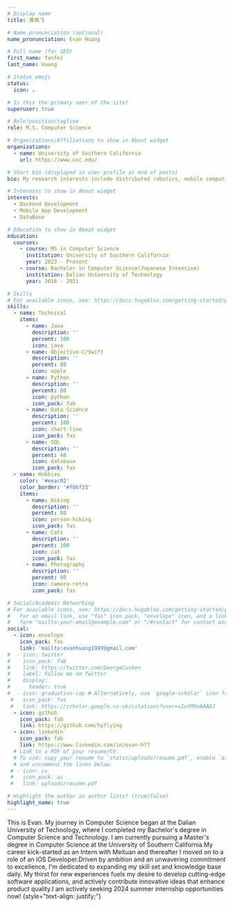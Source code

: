 ```yaml
---
# Display name
title: 黄燕飞

# Name pronunciation (optional)
name_pronunciation: Evan Huang

# Full name (for SEO)
first_name: Yanfei
last_name: Huang

# Status emoji
status:
  icon: ☕️

# Is this the primary user of the site?
superuser: true

# Role/position/tagline
role: M.S. Computer Science

# Organizations/Affiliations to show in About widget
organizations:
  - name: University of Southern California
    url: https://www.usc.edu/

# Short bio (displayed in user profile at end of posts)
bio: My research interests include distributed robotics, mobile computing and programmable matter.

# Interests to show in About widget
interests:
  - Backend Development
  - Mobile App Development
  - DataBase

# Education to show in About widget
education:
  courses:
    - course: MS in Computer Science
      institution: University of Southern California
      year: 2023 - Present
    - course: Bachelor in Computer Science(Japanese Intensive)
      institution: Dalian University of Technology
      year: 2016 - 2021

# Skills
# For available icons, see: https://docs.hugoblox.com/getting-started/page-builder/#icons
skills:
  - name: Technical
    items:
      - name: Java
        description: ''
        percent: 100
        icon: java
      - name: Objective-C/Swift
        description: ''
        percent: 80
        icon: apple
      - name: Python
        description: ''
        percent: 80
        icon: python
        icon_pack: fab
      - name: Data Science
        description: ''
        percent: 100
        icon: chart-line
        icon_pack: fas
      - name: SQL
        description: ''
        percent: 40
        icon: database
        icon_pack: fas
  - name: Hobbies
    color: '#eeac02'
    color_border: '#f0bf23'
    items:
      - name: Hiking
        description: ''
        percent: 60
        icon: person-hiking
        icon_pack: fas
      - name: Cats
        description: ''
        percent: 100
        icon: cat
        icon_pack: fas
      - name: Photography
        description: ''
        percent: 80
        icon: camera-retro
        icon_pack: fas

# Social/Academic Networking
# For available icons, see: https://docs.hugoblox.com/getting-started/page-builder/#icons
#   For an email link, use "fas" icon pack, "envelope" icon, and a link in the
#   form "mailto:your-email@example.com" or "/#contact" for contact widget.
social:
  - icon: envelope
    icon_pack: fas
    link: 'mailto:evanhuang1997@gmail.com'
#  - icon: twitter
#    icon_pack: fab
#    link: https://twitter.com/GeorgeCushen
#    label: Follow me on Twitter
#    display:
#      header: true
#  - icon: graduation-cap # Alternatively, use `google-scholar` icon from `ai` icon pack
 #   icon_pack: fas
 #   link: https://scholar.google.co.uk/citations?user=sIwtMXoAAAAJ
  - icon: github
    icon_pack: fab
    link: https://github.com/hyflying
  - icon: linkedin
    icon_pack: fab
    link: https://www.linkedin.com/in/evan-h77
  # Link to a PDF of your resume/CV.
  # To use: copy your resume to `static/uploads/resume.pdf`, enable `ai` icons in `params.yaml`,
  # and uncomment the lines below.
 # - icon: cv
 #   icon_pack: ai
 #   link: uploads/resume.pdf

# Highlight the author in author lists? (true/false)
highlight_name: true
---
```


This is Evan. My journey in Computer Science began at the Dalian University of Technology, where I completed my Bachelor's degree in Computer Science and Technology. I am currently pursuing a Master's degree in Computer Science at the University of Southern California.My career kick-started as an Intern with Meituan and thereafter I moved on to a role of an iOS Developer.Driven by ambition and an unwavering commitment to excellence, I'm dedicated to expanding my skill set and knowledge base daily. My thirst for new experiences fuels my desire to develop cutting-edge software applications, and actively contribute innovative ideas that enhance product quality.I am actively seeking 2024 summer internship opportunities now!
{style="text-align: justify;"}
